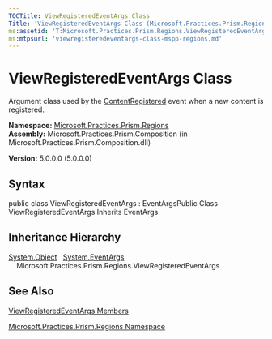 ```yaml
---
TOCTitle: ViewRegisteredEventArgs Class
Title: 'ViewRegisteredEventArgs Class (Microsoft.Practices.Prism.Regions)'
ms:assetid: 'T:Microsoft.Practices.Prism.Regions.ViewRegisteredEventArgs'
ms:mtpsurl: 'viewregisteredeventargs-class-mspp-regions.md'
---
```


# ViewRegisteredEventArgs Class

Argument class used by the [ContentRegistered](https://msdn.microsoft.com/library/microsoft.practices.prism.regions.iregionviewregistry.contentregistered) event when a new content is registered.

**Namespace:** [Microsoft.Practices.Prism.Regions](https://msdn.microsoft.com/library/microsoft.practices.prism.regions)
**Assembly:** Microsoft.Practices.Prism.Composition (in Microsoft.Practices.Prism.Composition.dll)

**Version:** 5.0.0.0 (5.0.0.0)

## Syntax
public class ViewRegisteredEventArgs : EventArgsPublic Class ViewRegisteredEventArgs Inherits EventArgs

## Inheritance Hierarchy

<span id="familyToggle"></span>[System.Object](http://msdn.microsoft.com/en-us/library/e5kfa45b)
  [System.EventArgs](http://msdn.microsoft.com/en-us/library/118wxtk3)
    Microsoft.Practices.Prism.Regions.ViewRegisteredEventArgs

## See Also
[ViewRegisteredEventArgs Members](https://msdn.microsoft.com/allmembers.t:microsoft.practices.prism.regions.viewregisteredeventargs)

[Microsoft.Practices.Prism.Regions Namespace](https://msdn.microsoft.com/library/microsoft.practices.prism.regions)
